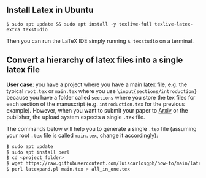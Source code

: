Install Latex in Ubuntu
-----------------------

```
$ sudo apt update && sudo apt install -y texlive-full texlive-latex-extra texstudio
```
Then you can run the LaTeX IDE simply running `$ texstudio` on a terminal.



Convert a hierarchy of latex files into a single latex file
-----------------------------------------------------------

**User case**: you have a project where you have a main latex file, e.g. the typical `root.tex` or `main.tex` where you use `\input{sections/introduction}` because you have a folder called `sections` where you store the tex files for each section of the manuscript (e.g. `introduction.tex` for the previous example). However, when you want to submit your paper to [Arxiv](https://arxiv.org/) or the publisher, the upload system expects a single `.tex` file.

The commands below will help you to generate a single `.tex` file (assuming your root `.tex` file is called `main.tex`, change it accordingly):

```bash
$ sudo apt update
$ sudo apt install perl
$ cd <project_folder>
$ wget https://raw.githubusercontent.com/luiscarlosgph/how-to/main/latex/latexpand.pl
$ perl latexpand.pl main.tex > all_in_one.tex
```

